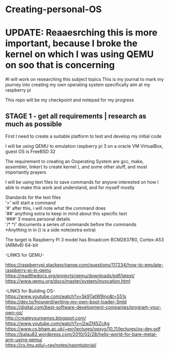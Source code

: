 
# Creating-personal-OS
# UPDATE: Reaaesrching this is more important, because I broke the kernel on which I was using QEMU on soo that is concerning 
#I will work on researching this subject topics
This is my journal to mark my journey into creating my own operating system specifically aim at my raspberry pi

This repo will be my checkpoint and notepad for my progress

## STAGE 1 - get all requirements | research as much as possible  


First I need to create a suitable platform to test and develop my initial code  

I will be using QEMU to emulation raspberry pi 3 on a oracle VM VirtualBox, guest OS is FreeBSD 32 

The requirement to creating an Ooperating System are gcc, make, assembler, linker( to create kernel ), and some other stuff, and most importantly prayers  

I will be using text files to save commands for anyone interested on how I able to make this work and understand, and for myself mostly

Standards for the text files  
'>' will start a command  
'#' after this, i will note what the command does  
'##' anything extra to keep in mind about this specific text  
'###' 3 means personal details  
'/* */' documents a series of commands before the commands  
*Anything in in () is a side note(extra extra)

The target is Raspberry Pi 3 model has Broadcom BCM2837B0, Cortex-A53 (ARMv8) 64-bit  


-LINKS for QEMU-

https://raspberrypi.stackexchange.com/questions/117234/how-to-emulate-raspberry-pi-in-qemu  
https://readthedocs.org/projects/qemu/downloads/pdf/latest/  
https://www.qemu.org/docs/master/system/invocation.html  

-LINKS for Building OS-  
https://www.youtube.com/watch?v=Sk9TatW9ino&t=551s  
https://dev.to/frosnerd/writing-my-own-boot-loader-3mld  
https://digital.com/best-software-development-companies/program-your-own-os/  
http://createyourownos.blogspot.com/  
https://www.youtube.com/watch?v=l2wZf45ZcAg  
https://www.cs.bham.ac.uk/~exr/lectures/opsys/10_11/lectures/os-dev.pdf    
https://balau82.wordpress.com/2010/02/28/hello-world-for-bare-metal-arm-using-qemu/  
https://cs.lmu.edu/~ray/notes/nasmtutorial/  
